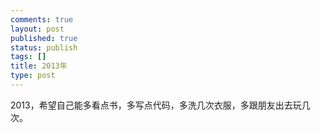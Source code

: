 ```yaml
--- 
comments: true
layout: post
published: true
status: publish
tags: []
title: 2013年
type: post
---
```

2013，希望自己能多看点书，多写点代码，多洗几次衣服，多跟朋友出去玩几次。
